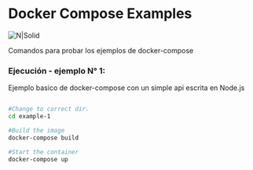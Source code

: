 # Docker Compose Examples

![N|Solid](https://www.openshift.org/img/logo-docker-h.svg)

Comandos para probar los ejemplos de docker-compose

### Ejecución - ejemplo N° 1:

Ejemplo basico de docker-compose con un simple api escrita en Node.js
```sh

#Change to correct dir.
cd example-1

#Build the image
docker-compose build

#Start the container
docker-compose up

```

